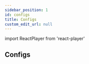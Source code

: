 ```yaml
---
sidebar_position: 1
id: configs
title: Configs
custom_edit_url: null
---
```

import ReactPlayer from 'react-player'

## Configs